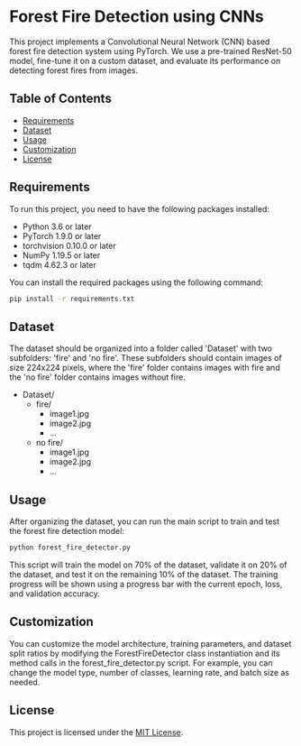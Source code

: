 # Forest Fire Detection using CNNs

This project implements a Convolutional Neural Network (CNN) based forest fire detection system using PyTorch. We use a pre-trained ResNet-50 model, fine-tune it on a custom dataset, and evaluate its performance on detecting forest fires from images.

## Table of Contents

- [Requirements](#requirements)
- [Dataset](#dataset)
- [Usage](#usage)
- [Customization](#customization)
- [License](#license)

## Requirements

To run this project, you need to have the following packages installed:

- Python 3.6 or later
- PyTorch 1.9.0 or later
- torchvision 0.10.0 or later
- NumPy 1.19.5 or later
- tqdm 4.62.3 or later

You can install the required packages using the following command:

```bash
pip install -r requirements.txt
```

## Dataset

The dataset should be organized into a folder called 'Dataset' with two subfolders: 'fire' and 'no fire'. These subfolders should contain images of size 224x224 pixels, where the 'fire' folder contains images with fire and the 'no fire' folder contains images without fire.

- Dataset/
  - fire/
    - image1.jpg
    - image2.jpg
    - ...
  - no fire/
    - image1.jpg
    - image2.jpg
    - ...
    
## Usage

After organizing the dataset, you can run the main script to train and test the forest fire detection model:
```bash
python forest_fire_detector.py
```
This script will train the model on 70% of the dataset, validate it on 20% of the dataset, and test it on the remaining 10% of the dataset. The training progress will be shown using a progress bar with the current epoch, loss, and validation accuracy.

## Customization

You can customize the model architecture, training parameters, and dataset split ratios by modifying the ForestFireDetector class instantiation and its method calls in the forest_fire_detector.py script. For example, you can change the model type, number of classes, learning rate, and batch size as needed.

## License
This project is licensed under the [MIT License](LICENSE).
